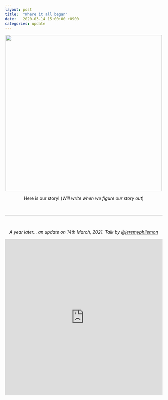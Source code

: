 ```yaml
---
layout: post
title:  "Where it all began"
date:   2020-03-14 15:00:00 +0900
categories: update
---
```

<p align="center"><img src="/assets/images/origin-story.png" width="500px"></p>

<p align="center">Here is our story! (<i>Will write when we figure our story out</i>)</p>
<br>

---
<br>
<p align="center"><i>A year later... an update on 14th March, 2021. Talk by <a href="https://twitter.com/jeremyphilemon">@jeremyphilemon</a></i>

<p align="center">
<iframe width="100%" height="500px" src="https://www.youtube.com/embed/ZlC-I_CregI" title="YouTube video player" frameborder="0" allow="accelerometer; autoplay; clipboard-write; encrypted-media; gyroscope; picture-in-picture" allowfullscreen></iframe>
</p>